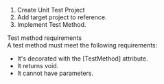 1. Create Unit Test Project
2. Add target project to reference.  
3. Implement Test Method.  

Test method requirements  
A test method must meet the following requirements:  
- It's decorated with the [TestMethod] attribute.  
- It returns void.  
- It cannot have parameters.  
